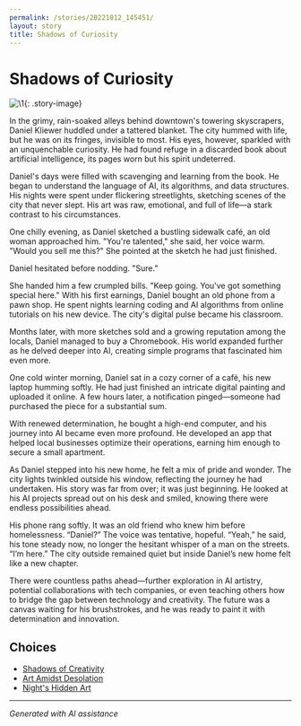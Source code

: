 ```yaml
---
permalink: /stories/20221012_145451/
layout: story
title: Shadows of Curiosity
---
```


# Shadows of Curiosity

![\1](/input_images/20221012_145451){: .story-image}

In the grimy, rain-soaked alleys behind downtown's towering skyscrapers, Daniel Kliewer huddled under a tattered blanket. The city hummed with life, but he was on its fringes, invisible to most. His eyes, however, sparkled with an unquenchable curiosity. He had found refuge in a discarded book about artificial intelligence, its pages worn but his spirit undeterred.

Daniel's days were filled with scavenging and learning from the book. He began to understand the language of AI, its algorithms, and data structures. His nights were spent under flickering streetlights, sketching scenes of the city that never slept. His art was raw, emotional, and full of life—a stark contrast to his circumstances.

One chilly evening, as Daniel sketched a bustling sidewalk café, an old woman approached him. "You're talented," she said, her voice warm. "Would you sell me this?" She pointed at the sketch he had just finished.

Daniel hesitated before nodding. "Sure."

She handed him a few crumpled bills. "Keep going. You've got something special here." With his first earnings, Daniel bought an old phone from a pawn shop. He spent nights learning coding and AI algorithms from online tutorials on his new device. The city's digital pulse became his classroom.

Months later, with more sketches sold and a growing reputation among the locals, Daniel managed to buy a Chromebook. His world expanded further as he delved deeper into AI, creating simple programs that fascinated him even more.

One cold winter morning, Daniel sat in a cozy corner of a café, his new laptop humming softly. He had just finished an intricate digital painting and uploaded it online. A few hours later, a notification pinged—someone had purchased the piece for a substantial sum.

With renewed determination, he bought a high-end computer, and his journey into AI became even more profound. He developed an app that helped local businesses optimize their operations, earning him enough to secure a small apartment.

As Daniel stepped into his new home, he felt a mix of pride and wonder. The city lights twinkled outside his window, reflecting the journey he had undertaken. His story was far from over; it was just beginning. He looked at his AI projects spread out on his desk and smiled, knowing there were endless possibilities ahead.

His phone rang softly. It was an old friend who knew him before homelessness. “Daniel?” The voice was tentative, hopeful.
“Yeah,” he said, his tone steady now, no longer the hesitant whisper of a man on the streets. “I’m here.”
The city outside remained quiet but inside Daniel’s new home felt like a new chapter.

There were countless paths ahead—further exploration in AI artistry, potential collaborations with tech companies, or even teaching others how to bridge the gap between technology and creativity. The future was a canvas waiting for his brushstrokes, and he was ready to paint it with determination and innovation.


## Choices

* [Shadows of Creativity](/stories/captain/)
* [Art Amidst Desolation](/stories/20221013_134808/)
* [Night's Hidden Art](/stories/20221013_140920/)


---
*Generated with AI assistance*
